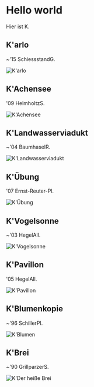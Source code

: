# Hello world

Hier ist K.

## K'arlo
~'15 SchiessstandG.

![K'arlo](bilder/karlo.jpg)




## K'Achensee
'09 HelmholtzS.

![K'Achensee](bilder/kachensee.jpg)


## K'Landwasserviadukt
~'04 BaumhaselR.

![K'Landwasserviadukt](bilder/klandwasser.jpg)


## K'Übung
'07 Ernst-Reuter-Pl.

![K'Übung](bilder/kübung.jpg)

## K'Vogelsonne
~'03 HegelAll.

![K'Vogelsonne](bilder/kvogelrund.jpg)

## K'Pavillon
'05 HegelAll.

![K'Pavillon](bilder/kpavillon.jpg)

## K'Blumenkopie
~'96 SchillerPl.

![K'Blumen](bilder/kblume.jpg)

## K'Brei
~'90 GrillparzerS.

![K'Der heiße Brei](bilder/kbrei.jpg)
